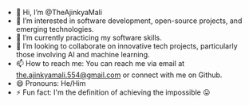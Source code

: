 - 👋 Hi, I’m @TheAjinkyaMali
- 👀 I’m interested in software development, open-source projects, and emerging technologies.
- 🌱 I’m currently practicing my software skills.
- 💞️ I’m looking to collaborate on innovative tech projects, particularly those involving AI and machine learning.
- 📫 How to reach me: You can reach me via email at the.ajinkyamali.554@gmail.com or connect with me on Github.
- 😄 Pronouns: He/Him
- ⚡ Fun fact: I'm the definition of achieving the impossible 😛

<!---
TheAjinkyaMali/TheAjinkyaMali is a ✨ special ✨ repository because its `README.md` (this file) appears on your GitHub profile.
You can click the Preview link to take a look at your changes.
--->
